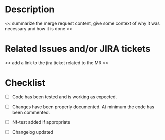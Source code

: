 # Description

<< summarize the merge request content, give some context of why it was necessary and how it is done >>

# Related Issues and/or JIRA tickets

<< add a link to the jira ticket related to the MR >>

# Checklist


- [ ] Code has been tested and is working as expected.

- [ ] Changes have been properly documented. At minimum the code has been commented.

- [ ] Nf-test added if appropriate

- [ ] Changelog updated
